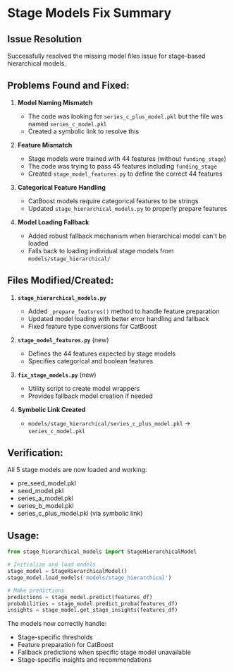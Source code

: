 # Stage Models Fix Summary

## Issue Resolution
Successfully resolved the missing model files issue for stage-based hierarchical models.

## Problems Found and Fixed:

1. **Model Naming Mismatch**
   - The code was looking for `series_c_plus_model.pkl` but the file was named `series_c_model.pkl`
   - Created a symbolic link to resolve this

2. **Feature Mismatch**
   - Stage models were trained with 44 features (without `funding_stage`)
   - The code was trying to pass 45 features including `funding_stage`
   - Created `stage_model_features.py` to define the correct 44 features

3. **Categorical Feature Handling**
   - CatBoost models require categorical features to be strings
   - Updated `stage_hierarchical_models.py` to properly prepare features

4. **Model Loading Fallback**
   - Added robust fallback mechanism when hierarchical model can't be loaded
   - Falls back to loading individual stage models from `models/stage_hierarchical/`

## Files Modified/Created:

1. **`stage_hierarchical_models.py`**
   - Added `_prepare_features()` method to handle feature preparation
   - Updated model loading with better error handling and fallback
   - Fixed feature type conversions for CatBoost

2. **`stage_model_features.py`** (new)
   - Defines the 44 features expected by stage models
   - Specifies categorical and boolean features

3. **`fix_stage_models.py`** (new)
   - Utility script to create model wrappers
   - Provides fallback model creation if needed

4. **Symbolic Link Created**
   - `models/stage_hierarchical/series_c_plus_model.pkl` → `series_c_model.pkl`

## Verification:
All 5 stage models are now loaded and working:
- pre_seed_model.pkl
- seed_model.pkl  
- series_a_model.pkl
- series_b_model.pkl
- series_c_plus_model.pkl (via symbolic link)

## Usage:
```python
from stage_hierarchical_models import StageHierarchicalModel

# Initialize and load models
stage_model = StageHierarchicalModel()
stage_model.load_models('models/stage_hierarchical')

# Make predictions
predictions = stage_model.predict(features_df)
probabilities = stage_model.predict_proba(features_df)
insights = stage_model.get_stage_insights(features_df)
```

The models now correctly handle:
- Stage-specific thresholds
- Feature preparation for CatBoost
- Fallback predictions when specific stage model unavailable
- Stage-specific insights and recommendations